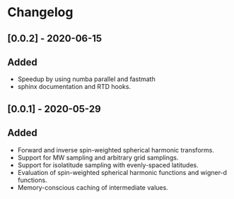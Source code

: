 # Changelog

## [0.0.2] - 2020-06-15

## Added
- Speedup by using numba parallel and fastmath
- sphinx documentation and RTD hooks.

## [0.0.1] - 2020-05-29

## Added
- Forward and inverse spin-weighted spherical harmonic transforms.
- Support for MW sampling and arbitrary grid samplings.
- Support for isolatitude sampling with evenly-spaced latitudes.
- Evaluation of spin-weighted spherical harmonic functions and wigner-d functions.
- Memory-conscious caching of intermediate values.
